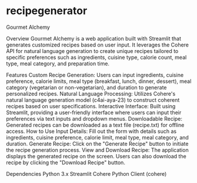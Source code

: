 # recipegenerator

Gourmet Alchemy

Overview
Gourmet Alchemy is a web application built with Streamlit that generates customized recipes based on user input. It leverages the Cohere API for natural language generation to create unique recipes tailored to specific preferences such as ingredients, cuisine type, calorie count, meal type, meal category, and preparation time.

Features
Custom Recipe Generation: Users can input ingredients, cuisine preference, calorie limits, meal type (breakfast, lunch, dinner, dessert), meal category (vegetarian or non-vegetarian), and duration to generate personalized recipes.
Natural Language Processing: Utilizes Cohere's natural language generation model (c4ai-aya-23) to construct coherent recipes based on user specifications.
Interactive Interface: Built using Streamlit, providing a user-friendly interface where users can input their preferences via text inputs and dropdown menus.
Downloadable Recipe: Generated recipes can be downloaded as a text file (recipe.txt) for offline access.
How to Use
Input Details: Fill out the form with details such as ingredients, cuisine preference, calorie limit, meal type, meal category, and duration.
Generate Recipe: Click on the "Generate Recipe" button to initiate the recipe generation process.
View and Download Recipe: The application displays the generated recipe on the screen. Users can also download the recipe by clicking the "Download Recipe" button.

Dependencies
Python 3.x
Streamlit
Cohere Python Client (cohere)
